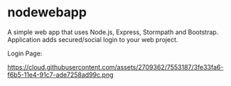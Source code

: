 # nodewebapp
A simple web app that uses Node.js, Express, Stormpath and Bootstrap. Application adds secured/social login to your web project.

Login Page: 

https://cloud.githubusercontent.com/assets/2709362/7553187/3fe33fa6-f6b5-11e4-91c7-ade7258ad99c.png
